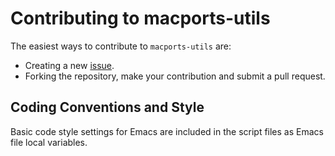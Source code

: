 Contributing to macports-utils
==============================

The easiest ways to contribute to `macports-utils` are:

  * Creating a new [issue].
  * Forking the repository, make your contribution and submit a pull request.

[issue]: https://github.com/emcrisostomo/macports-utils/issues/new

Coding Conventions and Style
----------------------------

Basic code style settings for Emacs are included in the script files as Emacs
file local variables.
